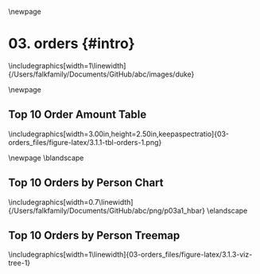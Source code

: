 \newpage
# 03. orders {#intro}  










\includegraphics[width=1\linewidth]{/Users/falkfamily/Documents/GitHub/abc/images/duke} 

\newpage
## Top 10 Order Amount Table
\includegraphics[width=3.00in,height=2.50in,keepaspectratio]{03-orders_files/figure-latex/3.1.1-tbl-orders-1.png}

\newpage
\blandscape
## Top 10 Orders by Person Chart

\includegraphics[width=0.7\linewidth]{/Users/falkfamily/Documents/GitHub/abc/png/p03a1_hbar} 
\elandscape

## Top 10 Orders by Person Treemap

\includegraphics[width=1\linewidth]{03-orders_files/figure-latex/3.1.3-viz-tree-1} 
